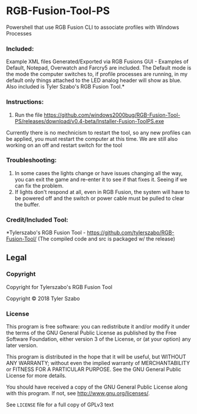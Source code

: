 # RGB-Fusion-Tool-PS
Powershell that use RGB Fusion CLI to associate profiles with Windows Processes

### Included:

Example XML files Generated/Exported via RGB Fusions GUI - Examples of Default, Notepad, Overwatch and Farcry5 are included. The Default mode is the mode the computer switches to, if profile processes are running, in my default only things attached to the LED analog header will show as blue. Also included is Tyler Szabo's RGB Fusion Tool.*

### Instructions:
1) Run the file https://github.com/windows2000bug/RGB-Fusion-Tool-PS/releases/download/v0.4-beta/Installer-Fusion-ToolPS.exe

Currently there is no mechnicism to restart the tool, so any new profiles can be applied, you must restart the computer at this time. We are still also working on an off and restart switch for the tool

### Troubleshooting: 
1) In some cases the lights change or have issues changing all the way, you can exit the game and re-enter it to see if that fixes it. Seeing if we can fix the problem.
2) If lights don't respond at all, even in RGB Fusion, the system will have to be powered off and the switch or power cable must be pulled to clear the buffer. 

### Credit/Included Tool:

*Tylerszabo's RGB Fusion Tool - https://github.com/tylerszabo/RGB-Fusion-Tool/ (The compiled code and src is packaged w/ the release)

## Legal

### Copyright

Copyright for Tylerszabo's RGB Fusion Tool

Copyright © 2018 Tyler Szabo 

### License

This program is free software: you can redistribute it and/or modify it under the terms of the GNU General Public License as published by the Free Software Foundation, either version 3 of the License, or (at your option) any later version.

This program is distributed in the hope that it will be useful, but WITHOUT ANY WARRANTY; without even the implied warranty of  MERCHANTABILITY or FITNESS FOR A PARTICULAR PURPOSE. See the GNU General Public License for more details.

You should have received a copy of the GNU General Public License along with this program.  If not, see <http://www.gnu.org/licenses/>.

See `LICENSE` file for a full copy of GPLv3 text
